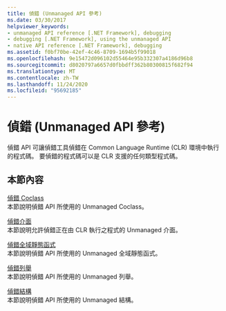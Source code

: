 ```yaml
---
title: 偵錯 (Unmanaged API 參考)
ms.date: 03/30/2017
helpviewer_keywords:
- unmanaged API reference [.NET Framework], debugging
- debugging [.NET Framework], using the unmanaged API
- native API reference [.NET Framework], debugging
ms.assetid: f0bf70be-42ef-4c46-8709-1694b5f99018
ms.openlocfilehash: 9e15472d096102d55464e95b332307a4186d96b8
ms.sourcegitcommit: d8020797a6657d0fbbdff362b80300815f682f94
ms.translationtype: MT
ms.contentlocale: zh-TW
ms.lasthandoff: 11/24/2020
ms.locfileid: "95692185"
---
```

# <a name="debugging-unmanaged-api-reference"></a>偵錯 (Unmanaged API 參考)

偵錯 API 可讓偵錯工具偵錯在 Common Language Runtime (CLR) 環境中執行的程式碼。 要偵錯的程式碼可以是 CLR 支援的任何類型程式碼。  
  
## <a name="in-this-section"></a>本節內容  

 [偵錯 Coclass](debugging-coclasses.md)  
 本節說明偵錯 API 所使用的 Unmanaged Coclass。  
  
 [偵錯介面](debugging-interfaces.md)  
 本節說明允許偵錯正在由 CLR 執行之程式的 Unmanaged 介面。  
  
 [偵錯全域靜態函式](debugging-global-static-functions.md)  
 本節說明偵錯 API 所使用的 Unmanaged 全域靜態函式。  
  
 [偵錯列舉](debugging-enumerations.md)  
 本節說明偵錯 API 所使用的 Unmanaged 列舉。  
  
 [偵錯結構](debugging-structures.md)  
 本節說明偵錯 API 所使用的 Unmanaged 結構。
